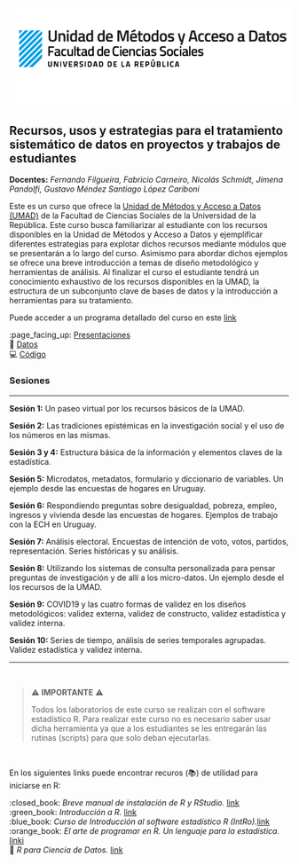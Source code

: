 
<!-- README.md is generated from README.Rmd. Please edit that file -->

<!-- badges: start -->

<!-- badges: end -->

<img src="fig/init.png" style="margin-left:10px;margin-bottom:5px;" width="500" align="rigth">

## Recursos, usos y estrategias para el tratamiento sistemático de datos en proyectos y trabajos de estudiantes

**Docentes:** *Fernando Filgueira, Fabricio Carneiro, Nicolás Schmidt,
Jimena Pandolfi, Gustavo Méndez Santiago López Cariboni*

Este es un curso que ofrece la [Unidad de Métodos y Acceso a Datos
(UMAD)](https://umad.cienciassociales.edu.uy/) de la Facultad de
Ciencias Sociales de la Universidad de la República. Este curso busca
familiarizar al estudiante con los recursos disponibles en la Unidad de
Métodos y Acceso a Datos y ejemplificar diferentes estrategias para
explotar dichos recursos mediante módulos que se presentarán a lo largo
del curso. Asimismo para abordar dichos ejemplos se ofrece una breve
introducción a temas de diseño metodológico y herramientas de análisis.
Al finalizar el curso el estudiante tendrá un conocimiento exhaustivo de
los recursos disponibles en la UMAD, la estructura de un subconjunto
clave de bases de datos y la introducción a herramientas para su
tratamiento.

Puede acceder a un programa detallado del curso en este
[link](https://github.com/UMAD-FCS/Curso-UMAD/tree/master/Insumos/Programa)

:page\_facing\_up:
[Presentaciones](https://github.com/UMAD-FCS/Curso-UMAD/tree/master/Insumos/Presentaciones)  
:1234:
[Datos](https://github.com/UMAD-FCS/Curso-UMAD/tree/master/Insumos/Datos)  
:computer:
[Código](https://github.com/UMAD-FCS/Curso-UMAD/tree/master/Insumos/Codigo)

### Sesiones

-----

**Sesión 1:** Un paseo virtual por los recursos básicos de la UMAD.

**Sesión 2:** Las tradiciones epistémicas en la investigación social y
el uso de los números en las mismas.

**Sesión 3 y 4:** Estructura básica de la información y elementos claves
de la estadística.

**Sesión 5:** Microdatos, metadatos, formulario y diccionario de
variables. Un ejemplo desde las encuestas de hogares en Uruguay.

**Sesión 6:** Respondiendo preguntas sobre desigualdad, pobreza, empleo,
ingresos y vivienda desde las encuestas de hogares. Ejemplos de trabajo
con la ECH en Uruguay.

**Sesión 7:** Análisis electoral. Encuestas de intención de voto, votos,
partidos, representación. Series históricas y su análisis.

**Sesión 8:** Utilizando los sistemas de consulta personalizada para
pensar preguntas de investigación y de allí a los micro-datos. Un
ejemplo desde el los recursos de la UMAD.

**Sesión 9:** COVID19 y las cuatro formas de validez en los diseños
metodológicos: validez externa, validez de constructo, validez
estadística y validez interna.

**Sesión 10:** Series de tiempo, análisis de series temporales
agrupadas. Validez estadística y validez interna.

-----

<br />

> :warning: **IMPORTANTE** :warning:
> 
> Todos los laboratorios de este curso se realizan con el software
> estadístico R. Para realizar este curso no es necesario saber usar
> dicha herramienta ya que a los estudiantes se les entregarán las
> rutinas (scripts) para que solo deban ejecutarlas.

<br />

En los siguientes links puede encontrar recuros (:books:) de utilidad
para iniciarse en R:

:closed\_book: *Breve manual de instalación de R y RStudio.* [link]()  
:green\_book: *Introducción a R.*
[link](https://cran.r-project.org/doc/contrib/R-intro-1.1.0-espanol.1.pdf)  
:blue\_book: *Curso de Introducción al software estadístico R
(IntRo).*[link](https://nicolas-schmidt.github.io/IntRo//index.html)  
:orange\_book: *El arte de programar en R. Un lenguaje para la
estadística.*
[linki](https://cran.r-project.org/doc/contrib/Santana_El_arte_de_programar_en_R.pdf)  
:ledger: *R para Ciencia de Datos.* [link](https://es.r4ds.hadley.nz/)
